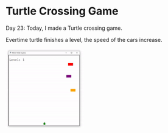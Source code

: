 # Turtle Crossing Game

Day 23: Today, I made a Turtle crossing game.

Evertime turtle finishes a level, the speed of the cars increase.

![](turtle_crossing.gif)
